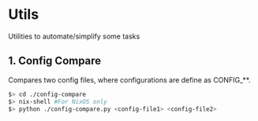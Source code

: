 # Utils

Utilities to automate/simplify some tasks

## 1. Config Compare

Compares two config files, where configurations are define as CONFIG_**.

```bash
$> cd ./config-compare
$> nix-shell #For NixOS only
$> python ./config-compare.py <config-file1> <config-file2>
```
